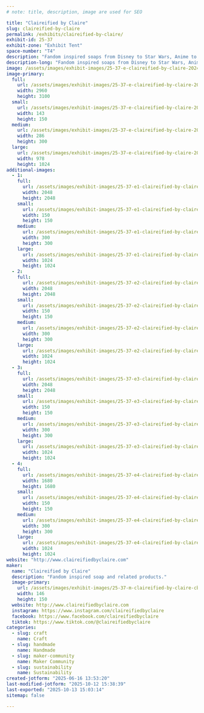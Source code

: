 ```yaml
---
# note: title, description, image are used for SEO

title: "Claireified by Claire"
slug: claireified-by-claire
permalink: /exhibits/claireified-by-claire/
exhibit-id: 25-37
exhibit-zone: "Exhibit Tent"
space-number: "T4"
description: "Fandom inspired soaps from Disney to Star Wars, Anime to Supernatural, Marvel, Harry Potter and more"
description-long: "Fandom inspired soaps from Disney to Star Wars, Anime to Supernatural, Marvel, Harry Potter. Related products including wax melts, linen/room spray, lotion, stickers and decals, and new for 2025, laser cut items such as clocks, key holders and more."
image: /assets/images/exhibit-images/25-37-e-claireified-by-claire-2024-11-09-12-48-10-902-286x300.jpg
image-primary: 
  full:
    url: /assets/images/exhibit-images/25-37-e-claireified-by-claire-2024-11-09-12-48-10-902-full.jpg
    width: 2960
    height: 3100
  small:
    url: /assets/images/exhibit-images/25-37-e-claireified-by-claire-2024-11-09-12-48-10-902-143x150.jpg
    width: 143
    height: 150
  medium:
    url: /assets/images/exhibit-images/25-37-e-claireified-by-claire-2024-11-09-12-48-10-902-286x300.jpg
    width: 286
    height: 300
  large:
    url: /assets/images/exhibit-images/25-37-e-claireified-by-claire-2024-11-09-12-48-10-902-978x1024.jpg
    width: 978
    height: 1024
additional-images: 
  - 1:
    full:
      url: /assets/images/exhibit-images/25-37-e1-claireified-by-claire-2024-01-08-10-44-09-full.jpg
      width: 2048
      height: 2048
    small:
      url: /assets/images/exhibit-images/25-37-e1-claireified-by-claire-2024-01-08-10-44-09-150x150.jpg
      width: 150
      height: 150
    medium:
      url: /assets/images/exhibit-images/25-37-e1-claireified-by-claire-2024-01-08-10-44-09-300x300.jpg
      width: 300
      height: 300
    large:
      url: /assets/images/exhibit-images/25-37-e1-claireified-by-claire-2024-01-08-10-44-09-1024x1024.jpg
      width: 1024
      height: 1024
  - 2:
    full:
      url: /assets/images/exhibit-images/25-37-e2-claireified-by-claire-2024-01-08-11-20-20-full.jpg
      width: 2048
      height: 2048
    small:
      url: /assets/images/exhibit-images/25-37-e2-claireified-by-claire-2024-01-08-11-20-20-150x150.jpg
      width: 150
      height: 150
    medium:
      url: /assets/images/exhibit-images/25-37-e2-claireified-by-claire-2024-01-08-11-20-20-300x300.jpg
      width: 300
      height: 300
    large:
      url: /assets/images/exhibit-images/25-37-e2-claireified-by-claire-2024-01-08-11-20-20-1024x1024.jpg
      width: 1024
      height: 1024
  - 3:
    full:
      url: /assets/images/exhibit-images/25-37-e3-claireified-by-claire-2024-01-08-11-15-51-full.jpg
      width: 2048
      height: 2048
    small:
      url: /assets/images/exhibit-images/25-37-e3-claireified-by-claire-2024-01-08-11-15-51-150x150.jpg
      width: 150
      height: 150
    medium:
      url: /assets/images/exhibit-images/25-37-e3-claireified-by-claire-2024-01-08-11-15-51-300x300.jpg
      width: 300
      height: 300
    large:
      url: /assets/images/exhibit-images/25-37-e3-claireified-by-claire-2024-01-08-11-15-51-1024x1024.jpg
      width: 1024
      height: 1024
  - 4:
    full:
      url: /assets/images/exhibit-images/25-37-e4-claireified-by-claire-d20onarope-full.jpg
      width: 1680
      height: 1680
    small:
      url: /assets/images/exhibit-images/25-37-e4-claireified-by-claire-d20onarope-150x150.jpg
      width: 150
      height: 150
    medium:
      url: /assets/images/exhibit-images/25-37-e4-claireified-by-claire-d20onarope-300x300.jpg
      width: 300
      height: 300
    large:
      url: /assets/images/exhibit-images/25-37-e4-claireified-by-claire-d20onarope-1024x1024.jpg
      width: 1024
      height: 1024
website: "http://www.claireifiedbyclaire.com"
maker: 
  name: "Claireified by Claire"
  description: "Fandom inspired soap and related products."
  image-primary:
    url: /assets/images/exhibit-images/25-37-m-claireified-by-claire-cbc-lobo-color-292x300.png
    width: 146
    height: 150
  website: http://www.claireifiedbyclaire.com
  instagram: https://www.instagram.com/claireifiedbyclaire
  facebook: https://www.facebook.com/claireifiedbyclaire
  tiktok: https://www.tiktok.com/@claireifiedbyclaire
categories: 
  - slug: craft
    name: Craft
  - slug: handmade
    name: Handmade
  - slug: maker-community
    name: Maker Community
  - slug: sustainability
    name: Sustainability
created-jotform: "2025-06-16 13:53:20"
last-modified-jotform: "2025-10-12 15:38:39"
last-exported: "2025-10-13 15:03:14"
sitemap: false

---
```

